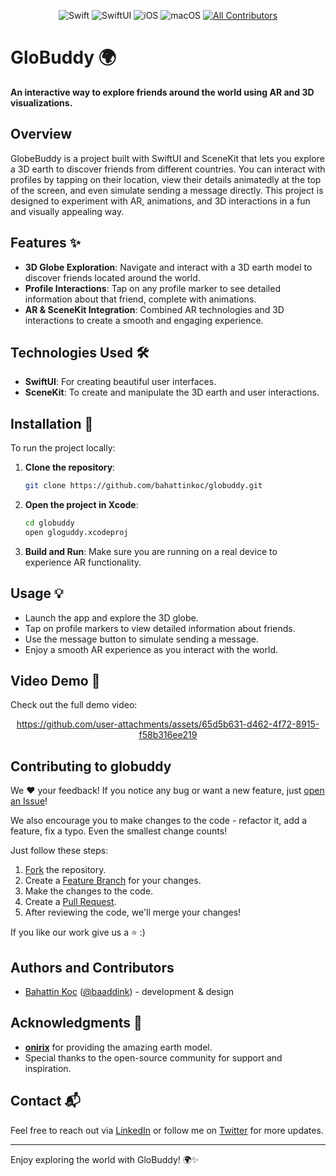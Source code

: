 <div align="center">

![Swift](https://img.shields.io/badge/Swift-v5-orange) ![SwiftUI](https://img.shields.io/badge/-SwiftUI-blue) ![iOS](https://img.shields.io/badge/iOS-15%2B-blueviolet) ![macOS](https://img.shields.io/badge/macOS-Sonoma-red) [![All Contributors](https://img.shields.io/badge/contributors-1-orange)](#Contributors)

</div>

# GloBuddy 🌍

**An interactive way to explore friends around the world using AR and 3D visualizations.**

## Overview

GlobeBuddy is a project built with SwiftUI and SceneKit that lets you explore a 3D earth to discover friends from different countries. You can interact with profiles by tapping on their location, view their details animatedly at the top of the screen, and even simulate sending a message directly. This project is designed to experiment with AR, animations, and 3D interactions in a fun and visually appealing way.

## Features ✨

- **3D Globe Exploration**: Navigate and interact with a 3D earth model to discover friends located around the world.
- **Profile Interactions**: Tap on any profile marker to see detailed information about that friend, complete with animations.
- **AR & SceneKit Integration**: Combined AR technologies and 3D interactions to create a smooth and engaging experience.

## Technologies Used 🛠️

- **SwiftUI**: For creating beautiful user interfaces.
- **SceneKit**: To create and manipulate the 3D earth and user interactions.

## Installation 🚀

To run the project locally:

1. **Clone the repository**:
    ```bash
    git clone https://github.com/bahattinkoc/globuddy.git
    ```

2. **Open the project in Xcode**:
    ```bash
    cd globuddy
    open gloguddy.xcodeproj
    ```

3. **Build and Run**:
    Make sure you are running on a real device to experience AR functionality.

## Usage 💡

- Launch the app and explore the 3D globe.
- Tap on profile markers to view detailed information about friends.
- Use the message button to simulate sending a message.
- Enjoy a smooth AR experience as you interact with the world.

## Video Demo 🎥

Check out the full demo video:
<div align="center">
  
https://github.com/user-attachments/assets/65d5b631-d462-4f72-8915-f58b316ee219

</div>

## Contributing to globuddy

We :heart: your feedback! If you notice any bug or want a new feature, just [open an Issue](https://github.com/bahattinkoc/globuddy/issues/new)!

We also encourage you to make changes to the code - refactor it, add a feature, fix a typo. Even the smallest change counts!

Just follow these steps:

1. [Fork](https://help.github.com/articles/fork-a-repo/) the repository.
2. Create a [Feature Branch](https://help.github.com/articles/creating-and-deleting-branches-within-your-repository/) for your changes.
3. Make the changes to the code.
4. Create a [Pull Request](https://help.github.com/articles/creating-a-pull-request/).
5. After reviewing the code, we'll merge your changes!

If you like our work give us a :star: :)

## Authors and Contributors

- [Bahattin Koc](https://github.com/bahattinkoc) ([@baaddink](https://twitter.com/baaddink)) - development & design

## Acknowledgments 🙏

- **[onirix](https://linkedin.com/company/onirixar/)** for providing the amazing earth model.
- Special thanks to the open-source community for support and inspiration.

## Contact 📬

Feel free to reach out via [LinkedIn](https://linkedin.com/in/uikit) or follow me on [Twitter](https://twitter.com/bahattink) for more updates.

---

Enjoy exploring the world with GloBuddy! 🌍✨

